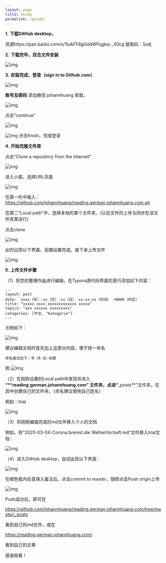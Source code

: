 ```yaml
---
layout: page
title: Guide
permalink: /guide/
---
```


**1.**  **下载****GitHub desktop****，**

资源https://pan.baidu.com/s/1luAFF8gGddWFqgbq-_X0cg 提取码：5xdj

**2.**  **下载完毕，双击文件安装**

![img](/assets/media/clip_image001.jpg)

**3.**  **安装完成，登录（****sign in to Github.com****）**

![img](/assets/media/clip_image002.png)

**账号及密码** 添加微信 johannhuang 索取。

![img](/assets/media/clip_image003.jpg)

 
点击”continue”

![img](/assets/media/clip_image004.jpg)

![img](/assets/media/clip_image005.jpg)
点击finish，完成登录

**4.**  **开始克隆文件库**

点击”Clone a repository from the Internet”

![img](/assets/media/clip_image012.png)

进入小窗，选择URL页面

![img](/assets/media/clip_image007.jpg)

在第一栏中输入：https://github.com/johannhuang/reading.german.johannhuang.com.git

在第二“Local path”中，选择本地的某个文件夹，(以后文件的上传与同步在该文件夹里进行)

点击clone

![img](/assets/media/clip_image008.png)

此时出现以下界面，前期设置完成。接下来上传文件

![img](/assets/media/clip_image009.jpg)


**5.**  **上传文件步骤**

（1）将您的整理作品进行编辑，在Typora源代码界面的首行添加如下内容：

	---
	layout: post
	date:  xxxx（年）-xx（月）-xx（日） xx:xx:xx（时间） +0800（时区）
	title: "xxxxx xxxx xxxxxxxxxxxxx xxxxx"
	topics: "xxx xxxxxx xxxxxxxxx"
	categories: [中文, "Kategorie"]
	---

示例如下：

![img](/assets/media/clip_image010.jpg)

建议编辑文档时首先加上这部分内容，便于统一命名

	命名格式如下：年-月-日-标题

例
![img](/assets/media/clip_image011.jpg)

（2）在刚刚设置的Local path中发现并进入 **“****reading.german.johannhuang.com”** 文件夹，点进“**_posts**”文件夹，在其中创建自己的文件夹，（命名建议使用自己姓名）

例如：trial

![img](/assets/media/clip_image013.png)

（3）将刚刚编辑完成的md文件移入个人的文档

例如，将“2020-03-04-Corona bremst die Weltwirtschaft.md”文件移入trial文档：

![img](/assets/media/clip_image015.png)

（4）进入GitHub desktop，自动出现以下界面：

![img](/assets/media/clip_image016.png)

在橙色框内任意填入备注后，点击commit to master，随即点击Push origin上传

![img](/assets/media/clip_image017.png)

Push成功后，即可在

https://github.com/johannhuang/reading.german.johannhuang.com/tree/master/_posts

看到自己的md文件，或在

https://reading.german.johannhuang.com/

看到自己的文章

感谢观看！
